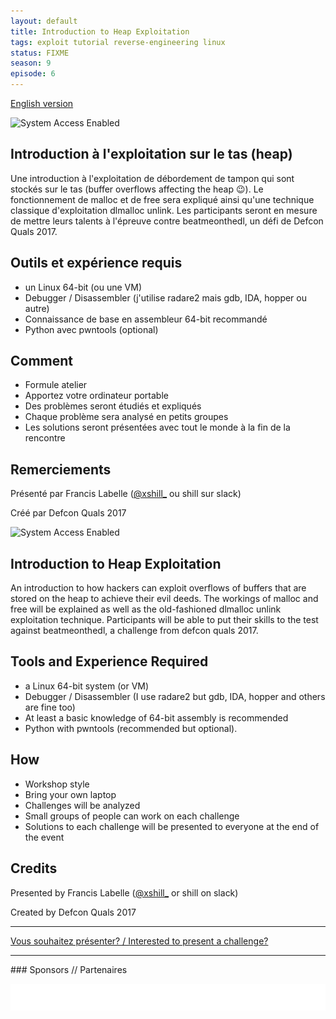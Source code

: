 ```yaml
---
layout: default
title: Introduction to Heap Exploitation
tags: exploit tutorial reverse-engineering linux
status: FIXME
season: 9
episode: 6
---
```


[English version](#english)

![System Access Enabled](https://tr2.cbsistatic.com/hub/i/2016/02/25/d4398390-1749-4473-8287-45a3b86afe22/8462365ab7fdb42fc05f7238563dfe1c/hacker9.jpg)

## Introduction à l'exploitation sur le tas (heap)

Une introduction à l'exploitation de débordement de tampon qui sont stockés sur
le tas (buffer overflows affecting the heap :wink:). Le fonctionnement de malloc et
de free sera expliqué ainsi qu'une technique classique d'exploitation dlmalloc
unlink. Les participants seront en mesure de mettre leurs talents à l'épreuve
contre beatmeonthedl, un défi de Defcon Quals 2017.

## Outils et expérience requis

* un Linux 64-bit (ou une VM)
* Debugger / Disassembler (j'utilise radare2 mais gdb, IDA, hopper ou autre)
* Connaissance de base en assembleur 64-bit recommandé
* Python avec pwntools (optional)

## Comment

* Formule atelier
* Apportez votre ordinateur portable
* Des problèmes seront étudiés et expliqués
* Chaque problème sera analysé en petits groupes
* Les solutions seront présentées avec tout le monde à la fin de la rencontre

## Remerciements

Présenté par Francis Labelle ([@xshill_](https://twitter.com/xshill_) ou shill sur slack)

Créé par Defcon Quals 2017

<a id="english"></a>

![System Access Enabled](https://tr2.cbsistatic.com/hub/i/2016/02/25/d4398390-1749-4473-8287-45a3b86afe22/8462365ab7fdb42fc05f7238563dfe1c/hacker9.jpg)

## Introduction to Heap Exploitation

An introduction to how hackers can exploit overflows
of buffers that are stored on the heap to achieve their evil deeds.
The workings of malloc and free will be explained as well as the
old-fashioned dlmalloc unlink exploitation technique. Participants
will be able to put their skills to the test against beatmeonthedl,
a challenge from defcon quals 2017.

## Tools and Experience Required

* a Linux 64-bit system (or VM)
* Debugger / Disassembler  (I use radare2 but gdb, IDA, hopper and others are fine too)
* At least a basic knowledge of 64-bit assembly is recommended
* Python with pwntools (recommended but optional).

## How

* Workshop style
* Bring your own laptop
* Challenges will be analyzed
* Small groups of people can work on each challenge
* Solutions to each challenge will be presented to everyone at the end of the event

## Credits

Presented by Francis Labelle ([@xshill_](https://twitter.com/xshill_) or shill on slack)

Created by Defcon Quals 2017

<hr/>

[Vous souhaitez présenter? / Interested to present a challenge?](https://github.com/montrehack/montrehack.github.com/wiki/Present-at-Montrehack)

<hr/>
### Sponsors // Partenaires

[![Brasserie Benelux](/images/benelux.png)](http://brasseriebenelux.com/)
